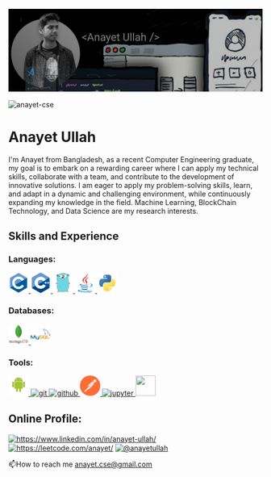 ![Design and Development](https://github.com/anayet-cse/anayet-cse/blob/main/iamge.jpg?raw=true)
<p align="left"> <img src="https://komarev.com/ghpvc/?username=anayet-cse&label=Profile%20views&color=0e75b6&style=flat" alt="anayet-cse" /> </p>

# Anayet Ullah
I'm Anayet from Bangladesh, as a recent Computer Engineering graduate, my goal is to embark on a rewarding career where I can apply my technical skills, collaborate with a team, and contribute to the development of innovative solutions. I am eager to apply my problem-solving skills, learn, and adapt in a dynamic and challenging environment, while continuously expanding my knowledge in the field. Machine Learning, BlockChain Technology, and Data Science are my research interests.

## Skills and Experience

<h3 align="left">Languages:</h3>
<p align="left"> <a href="https://www.cprogramming.com/" target="_blank" rel="noreferrer"> <img src="https://raw.githubusercontent.com/devicons/devicon/master/icons/c/c-original.svg" alt="c" width="40" height="40"/> </a> <a href="https://www.w3schools.com/cpp/" target="_blank" rel="noreferrer"> <img src="https://raw.githubusercontent.com/devicons/devicon/master/icons/cplusplus/cplusplus-original.svg" alt="cplusplus" width="40" height="40"/> </a> <a href="https://golang.org" target="_blank" rel="noreferrer"> <img src="https://raw.githubusercontent.com/devicons/devicon/master/icons/go/go-original.svg" alt="go" width="40" height="40"/> </a> <a href="https://www.java.com" target="_blank" rel="noreferrer"> <img src="https://raw.githubusercontent.com/devicons/devicon/master/icons/java/java-original.svg" alt="java" width="40" height="40"/> </a> <a href="https://www.python.org" target="_blank" rel="noreferrer"> <img src="https://raw.githubusercontent.com/devicons/devicon/master/icons/python/python-original.svg" alt="python" width="40" height="40"/> </a> </p>

<h3 align="left">Databases:</h3>
<p align="left"> <a href="https://www.mongodb.com/" target="_blank" rel="noreferrer"> <img src="https://raw.githubusercontent.com/devicons/devicon/master/icons/mongodb/mongodb-original-wordmark.svg" alt="mongodb" width="40" height="40"/> </a> <a href="https://www.mysql.com/" target="_blank" rel="noreferrer"> <img src="https://raw.githubusercontent.com/devicons/devicon/master/icons/mysql/mysql-original-wordmark.svg" alt="mysql" width="40" height="40"/> </a> </p>

<h3 align="left">Tools:</h3>
<p align="left"> <a href="https://developer.android.com" target="_blank" rel="noreferrer"> <img src="https://raw.githubusercontent.com/devicons/devicon/master/icons/android/android-original-wordmark.svg" alt="android" width="40" height="40"/> </a> <a href="https://git-scm.com//" target="_blank" rel="noreferrer"> <img src="https://avatars.githubusercontent.com/u/18133?s=280&v=4" alt="git" width="40" height="40"/> </a> <a href="https://github.com/" target="_blank" rel="noreferrer"> <img src="https://github.githubassets.com/assets/GitHub-Mark-ea2971cee799.png" alt="github" width="40" height="40"/> </a> <a href="https://www.postman.com/" target="_blank" rel="noreferrer"> <img src="https://github.com/anayet-cse/anayet-cse/blob/main/postman.jpg?raw=true" alt="postman" width="40" height="40"/> </a> <a href="https://jupyter.org/" target="_blank" rel="noreferrer"> <img src="https://jupyter.org/assets/homepage/main-logo.svg" alt="jupyter" width="40" height="40"/> </a>  <a href="https://code.visualstudio.com/" target="_blank" rel="noreferrer"> <img src="https://encrypted-tbn0.gstatic.com/images?q=tbn:ANd9GcQhOyqNRB6E3fp_pC7JT_B1oCSAaA0aYX7usA&usqp=CAU" width="40" height="40"/> </a>
</p>


## Online Profile:
<p align="left">
<a href="www.linkedin.com/in/anayet-ullah/" target="blank"><img align="center" src="https://raw.githubusercontent.com/rahuldkjain/github-profile-readme-generator/master/src/images/icons/Social/linked-in-alt.svg" alt="https://www.linkedin.com/in/anayet-ullah/" height="30" width="40" /></a>
<a href="https://www.leetcode.com/https://leetcode.com/anayet/" target="blank"><img align="center" src="https://raw.githubusercontent.com/rahuldkjain/github-profile-readme-generator/master/src/images/icons/Social/leet-code.svg" alt="https://leetcode.com/anayet/" height="30" width="40" /></a>
<a href="https://medium.com/@anayetullah" target="blank"><img align="center" src="https://raw.githubusercontent.com/rahuldkjain/github-profile-readme-generator/master/src/images/icons/Social/medium.svg" alt="@anayetullah" height="30" width="40" /></a>
</p>



📫How to reach me  anayet.cse@gmail.com




